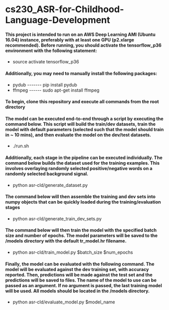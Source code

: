 # cs230_ASR-for-Childhood-Language-Development

#### This project is intended to run on an AWS Deep Learning AMI (Ubuntu 16.04) instance, preferably with at least one GPU (p2.xlarge recommended).  Before running, you should activate the tensorflow_p36 environment with the following statement:

* source activate tensorflow_p36

#### Additionally, you may need to manually install the following packages:

* pydub ------- pip install pydub
* ffmpeg ------ sudo apt-get install ffmpeg 

#### To begin, clone this repository and execute all commands from the root directory

#### The model can be executed end-to-end through a script by executing the command below.  This script will build the train/dev datasets, train the model with default parameters (selected such that the model should train in ~ 10 mins), and then evaluate the model on the dev/test datasets.

* ./run.sh

#### Additionally, each stage in the pipeline can be executed individually.  The command below builds the dataset used for the training examples.  This involves overlaying randomly selected positive/negative words on a randomly selected background signal.

* python asr-cld/generate_dataset.py

#### The command below will then assemble the training and dev sets into numpy objects that can be quickly loaded during the training/evaluation stages

* python asr-cld/generate_train_dev_sets.py

#### The command below will then train the model with the specified batch size and number of epochs.  The model parameters will be saved to the /models directory with the default tr_model.hr filename.

* python asr-cld/train_model.py $batch_size $num_epochs

#### Finally, the model can be evaluated with the following command.  The model will be evaluated against the dev training set, with accuracy reported.  Then, predictions will be made against the test set and the predictions will be saved to files.  The name of the model to use can be passed as an argument.  If no argument is passed, the last training model will be used.  All models should be located in the /models directory.

* python asr-cld/evaluate_model.py $model_name
